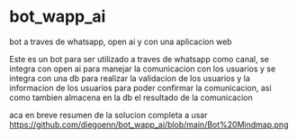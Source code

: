 # bot_wapp_ai
bot a traves de whatsapp, open ai y con una aplicacion web

Este es un bot para ser utilizado a traves de whatsapp como canal, se integra con open ai para manejar la comunicacion con los usuarios y se integra con una db para realizar la validacion de los usuarios y la informacion de los usuarios para poder confirmar la comunicacion, asi como tambien almacena en la db el resultado de la comunicacion

aca en breve resumen de la solucion completa a usar
https://github.com/diegoenn/bot_wapp_ai/blob/main/Bot%20Mindmap.png
